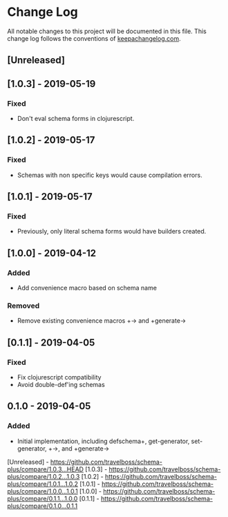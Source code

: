 # Change Log
All notable changes to this project will be documented in this file. This change log follows the conventions of [keepachangelog.com](http://keepachangelog.com/).

## [Unreleased]

## [1.0.3] - 2019-05-19
### Fixed
- Don't eval schema forms in clojurescript.

## [1.0.2] - 2019-05-17
### Fixed
- Schemas with non specific keys would cause compilation errors.

## [1.0.1] - 2019-05-17
### Fixed
- Previously, only literal schema forms would have builders created.

## [1.0.0] - 2019-04-12
### Added
- Add convenience macro based on schema name
### Removed
- Remove existing convenience macros +-> and +generate->

## [0.1.1] - 2019-04-05
### Fixed
- Fix clojurescript compatibility
- Avoid double-def'ing schemas

## 0.1.0 - 2019-04-05
### Added
- Initial implementation, including defschema+, get-generator, set-generator, +->, and +generate->

[Unreleased] - https://github.com/travelboss/schema-plus/compare/1.0.3...HEAD
[1.0.3] - https://github.com/travelboss/schema-plus/compare/1.0.2...1.0.3
[1.0.2] - https://github.com/travelboss/schema-plus/compare/1.0.1...1.0.2
[1.0.1] - https://github.com/travelboss/schema-plus/compare/1.0.0...1.0.1
[1.0.0] - https://github.com/travelboss/schema-plus/compare/0.1.1...1.0.0
[0.1.1] - https://github.com/travelboss/schema-plus/compare/0.1.0...0.1.1
